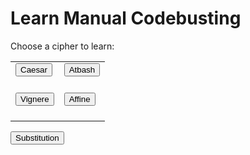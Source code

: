 <style>
  @import url('https://fonts.googleapis.com/css2?family=Dosis&display=swap');
  
  .borderless tbody tr td, .borderless tbody tr th, .borderless thead tr th {
    border: none;
    }
</style>
<html>
<head>
    <title>Learn</title>
</head>
<body>
<h1>Learn Manual Codebusting</h1>

<p>Choose a cipher to learn:</p>
    <title>Button</title>
<body>
<table class='table borderless' style="width: 75%; border: hidden; align: center">
  <tr>
    <td><div class="text-center">
        <a href="{{ site.baseurl }}/caesarLearn">
            <button>Caesar</button>
        </a>
    <br>
    <br>
    </div></td>
    <td>    <div class="text-center">
        <a href="{{ site.baseurl }}/atbashLearn">
            <button>Atbash</button>
        </a>
    <br>
    <br>
    </div></td>
  </tr>
  <tr>
    <td><div class="text-center">
        <a href="{{ site.baseurl }}/vigenereLearn">
            <button>Vignere</button>
        </a>
        <br>
    <br>
    </div></td>
    <td><div class="text-center">
        <a href="{{ site.baseurl }}/affineLearn">
            <button>Affine</button>
        </a>
        <br>
    <br>
    </div></td>
  </tr>
</table>
    <div class="text-center">
        <a href="{{ site.baseurl }}/substitutionLearn">
            <button>Substitution</button>
        </a>
    </div>
</body>
